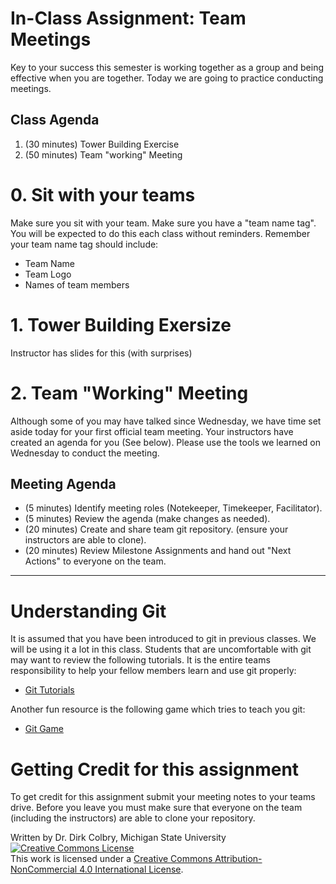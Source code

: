 # In-Class Assignment: Team Meetings

Key to your success this semester is working together as a group and being effective when you are together.  Today we are going to practice conducting meetings. 

## Class Agenda

1. (30 minutes) Tower Building Exercise
2. (50 minutes) Team "working" Meeting

# 0. Sit with your teams

Make sure you sit with your team.  Make sure you have a "team name tag". You will be expected to do this each class without reminders. Remember your team name tag should include:

- Team Name
- Team Logo
- Names of team members

# 1. Tower Building Exersize

Instructor has slides for this (with surprises)

# 2. Team "Working" Meeting
Although some of you may have talked since Wednesday, we have time set aside today for your first official team meeting.   Your instructors have created an agenda for you (See below). Please use the tools we learned on Wednesday to conduct the meeting. 

## Meeting Agenda

- (5 minutes) Identify meeting roles (Notekeeper, Timekeeper, Facilitator).
- (5 minutes) Review the agenda (make changes as needed).
- (20 minutes) Create and share team git repository. (ensure your instructors are able to clone).
- (20 minutes) Review Milestone Assignments and hand out "Next Actions" to everyone on the team.


---

# Understanding Git

It is assumed that you have been introduced to git in previous classes. We will be using it a lot in this class. Students that are uncomfortable with git may want to review the following tutorials. It is the entire teams responsibility to help your fellow members learn and use git properly:

- [Git Tutorials](https://msu-cmse-courses.github.io/cmse802-f20-student/0000-Getting-to-know-git.html)

Another fun resource is the following game which tries to teach you git:

- [Git Game](https://ohmygit.org/)


# Getting Credit for this assignment

To get credit for this assignment submit your meeting notes to your teams drive.  Before you leave you must make sure that everyone on the team (including the instructors) are able to clone your repository. 


Written by Dr. Dirk Colbry, Michigan State University
<a rel="license" href="http://creativecommons.org/licenses/by-nc/4.0/"><img alt="Creative Commons License" style="border-width:0" src="https://i.creativecommons.org/l/by-nc/4.0/88x31.png" /></a><br />This work is licensed under a <a rel="license" href="http://creativecommons.org/licenses/by-nc/4.0/">Creative Commons Attribution-NonCommercial 4.0 International License</a>.
